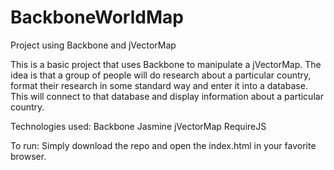 BackboneWorldMap
================

Project using Backbone and jVectorMap

This is a basic project that uses Backbone to manipulate a jVectorMap. The idea is that a group of people will do research about a particular country, format their research in some standard way and enter it into a database. This will connect to that database and display information about a particular country.

Technologies used:
Backbone
Jasmine
jVectorMap
RequireJS

To run:
Simply download the repo and open the index.html in your favorite browser. 
